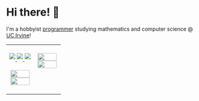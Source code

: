 # Hi there! 👋
I'm a hobbyist <a href="https://philosolog.com" target="_blank" rel="noopener noreferrer">programmer</a> studying mathematics and computer science @ <a href="https://uci.edu/" target="_blank" rel="noopener noreferrer">UC Irvine</a>!  
  

<table>
	<tr>
		<td valign="top" width="50%">
			<br />
			<div align="center">
				<a href="https://linkedin.com/in/philosolog" target="_blank" rel="noopener noreferrer">
					<img src="https://img.shields.io/badge/linkedin-%230077B5.svg?style=for-the-badge&logo=linkedin&logoColor=white" style="margin-bottom: 5px;" />
				</a>
				<a href="https://discord.com/users/897728576659529780" target="_blank" rel="noopener noreferrer">
					<img src="https://img.shields.io/badge/Discord-%235865F2.svg?style=for-the-badge&logo=discord&logoColor=white" style="margin-bottom: 5px;" />
				</a>
				<a href="https://leetcode.com/u/philosolog" target="_blank" rel="noopener noreferrer">
					<img src="https://img.shields.io/badge/LeetCode-000000?style=for-the-badge&logo=LeetCode&logoColor=#d16c06" style="margin-bottom: 5px;" />
				</a>
			</div>
			<br />
			<div align="center">
				<a href="https://philosolog.com/" target="_blank" rel="noopener noreferrer">
					<img src="https://github-readme-stats.vercel.app/api?username=philosolog&show_icons=true&rank_icon=github&count_private=true&hide=commits&theme=graywhite" style="width: 95%" />
				</a>
				<a href="https://philosolog.com/" target="_blank" rel="noopener noreferrer">
					<img src="https://github-readme-stats.vercel.app/api/top-langs?username=philosolog&layout=compact&hide_progress=false&langs_count=8&count_private=true&theme=graywhite" style="width: 95%" />
				</a>
			</div>
			<br />
		</td>
		<td valign="top" width="50%">
			<br />
			<div align="center">
				<a href="https://leetcode.com/u/philosolog" target="_blank" rel="noopener noreferrer">
					<img src="https://leetcard.jacoblin.cool/philosolog?theme=light&font=Noto%20Sans&ext=contest" style="width: 95%" />
    				</a>
				<a href="https://open.spotify.com/user/araknala?si=9be3d7b7844a405a" target="_blank" rel="noopener noreferrer">
					<img src="https://spotify-github-profile.kittinanx.com/api/view?uid=araknala&cover_image=true&theme=natemoo-re&show_offline=true&background_color=FFFFFF&interchange=true&bar_color_cover=false" style="width: 95%" />
				</a>
			</div>
			<br />
		</td>
	</tr>
</table>

<!-- TODO: Blog, projects, and publications -->
